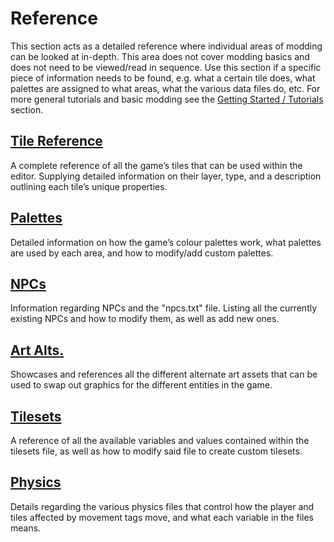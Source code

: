 # Reference

This section acts as a detailed reference where individual areas of modding can be looked at in-depth. This area does not cover modding basics and does not need to be viewed/read in sequence. Use this section if a specific piece of information needs to be found, e.g. what a certain tile does, what palettes are assigned to what areas, what the various data files do, etc. For more general tutorials and basic modding see the [Getting Started / Tutorials](../getting_started/getting_started.md) section.

## [Tile Reference](./tiles.md)

A complete reference of all the game’s tiles that can be used within the editor. Supplying detailed information on their layer, type, and a description outlining each tile’s unique properties.

## [Palettes](./palettes.md)

Detailed information on how the game’s colour palettes work, what palettes are used by each area, and how to modify/add custom palettes.

## [NPCs](./npcs.md)

Information regarding NPCs and the "npcs.txt" file. Listing all the currently existing NPCs and how to modify them, as well as add new ones.

## [Art Alts.](./art_alts.md)

Showcases and references all the different alternate art assets that can be used to swap out graphics for the different entities in the game.

## [Tilesets](./tilesets.md)

A reference of all the available variables and values contained within the tilesets file, as well as how to modify said file to create custom tilesets.

## [Physics](./physics.md)

Details regarding the various physics files that control how the player and tiles affected by movement tags move, and what each variable in the files means.

